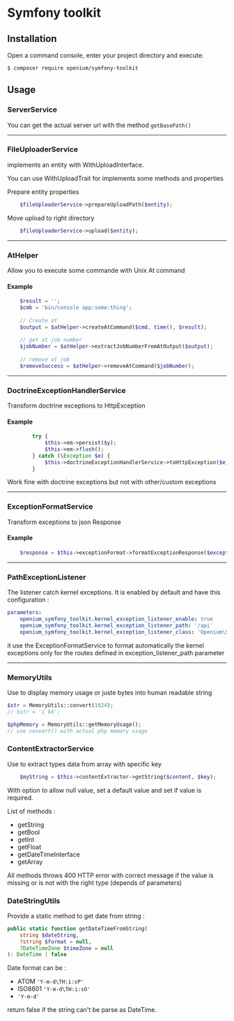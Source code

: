 Symfony toolkit
===============

Installation
------------

Open a command console, enter your project directory and execute:

```bash
$ composer require openium/symfony-toolkit
```

Usage
-----

### ServerService

You can get the actual server url with the method `getBasePath()`

---

### FileUploaderService

implements an entity with WithUploadInterface.

You can use WithUploadTrait for implements some methods and properties

Prepare entity properties
~~~php
    $fileUploaderService->prepareUploadPath($entity);
~~~

Move upload to right directory
~~~php
    $fileUploaderService->upload($entity);
~~~

---

### AtHelper

Allow you to execute some commande with Unix At command

#### Example

~~~php
    $result = '';
    $cmb = 'bin/console app:some:thing';
    
    // Create at
    $output = $atHelper->createAtCommand($cmd, time(), $result);
    
    // get at job number
    $jobNumber = $atHelper->extractJobNumberFromAtOutput($output);
    
    // remove at job
    $removeSuccess = $atHelper->removeAtCommand($jobNumber);
~~~


---

### DoctrineExceptionHandlerService

Transform doctrine exceptions to HttpException

#### Example

~~~php
        try {
            $this->em->persist($y);
            $this->em->flush();
        } catch (\Exception $e) {
            $this->doctrineExceptionHandlerService->toHttpException($e);
        }
~~~

Work fine with doctrine exceptions but not with other/custom exceptions

---

### ExceptionFormatService

Transform exceptions to json Response

#### Example

~~~php
    $response = $this->exceptionFormat->formatExceptionResponse($exception);
~~~

---

### PathExceptionListener

The listener catch kernel exceptions.
It is enabled by default and have this configuration :

~~~yaml
parameters:
    openium_symfony_toolkit.kernel_exception_listener_enable: true
    openium_symfony_toolkit.kernel_exception_listener_path: '/api'
    openium_symfony_toolkit.kernel_exception_listener_class: 'Openium\SymfonyToolKitBundle\EventListener\PathExceptionListener'
~~~

it use the ExceptionFormatService to format automatically the kernel exceptions
only for the routes defined in exception_listener_path parameter

---

### MemoryUtils

Use to display memory usage or juste bytes into human readable string

~~~php
$str = MemoryUtils::convert(1024);
// $str = '1 kb';

$phpMemory = MemoryUtils::getMemoryUsage();
// use convert() with actual php memory usage
~~~


### ContentExtractorService

Use to extract types data from array with specific key

~~~php
    $myString = $this->contentExtractor->getString($content, $key);
~~~

With option to allow null value, set a default value and set if value is required.

List of methods : 
- getString
- getBool
- getInt
- getFloat
- getDateTimeInterface
- getArray

All methods throws 400 HTTP error with correct message if the value is missing or is not with the right type (depends of parameters)


### DateStringUtils

Provide a static method to get date from string :

~~~php
public static function getDateTimeFromString(
    string $dateString,
    ?string $format = null,
    ?DateTimeZone $timeZone = null
): DateTime | false
~~~

Date format can be :
- ATOM `'Y-m-d\TH:i:sP'`
- ISO8601 `'Y-m-d\TH:i:sO'`
- `'Y-m-d'`

return false if the string can't be parse as DateTime.
